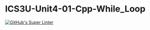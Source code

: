 # ICS3U-Unit4-01-Cpp-While_Loop

[![GitHub's Super Linter](https://github.com/lily-liu-17/ICS3U-Unit4-01-Cpp-While_Loop/workflows/GitHub's%20Super%20Linter/badge.svg)](https://github.com/lily-liu-17/ICS3U-Unit4-01-Cpp-While_Loop/actions)
